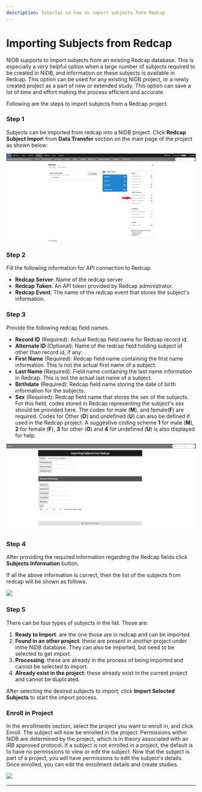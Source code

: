 ```yaml
---
description: Tutorial on how to import subjects form Redcap
---
```


# Importing Subjects from Redcap

NiDB supports to import subjects from an existing Redcap database. This is especially a very helpful option when a large number of subjects required to be created in NiDB, and information on these subjects is available in Redcap. This option can be used for any existing NiDB project, or a newly created project as a part of new or extended study. This option can save a lot of time and effort making the process efficient and accurate.&#x20;

Following are the steps to import subjects from a Redcap project.

### Step 1

Subjects can be imported from redcap into a NiDB project. Click **Redcap Subject Impor**t from **Data Transfer** section on the main page of the project as shown below:

![](<../.gitbook/assets/image (4) (1).png>)

### Step 2

Fill the following  information for API connection to Redcap

* **Redcap Server**: Name of the redcap server&#x20;
* **Redcap Token**: An API token provided by Redcap administrator.
* **Redcap Event**: The name of the redcap event that stores the subject's information.

### Step 3&#x20;

Provide the following redcap field names.

* **Record ID** (Required): Actual Redcap field name for Redcap record id.
* **Alternate ID** (Optional): Name of the redcap field holding subject id other than record id, if any:
* **First Name** (Required): Redcap field name containing the first name information. This is not the actual first name of a subject.
* **Last Name** (Required):  Field name containing the last name information in Redcap. This is not the actual last name of a subject.
* **Birthdate** (Required): Redcap field name storing the date of birth information for the subjects.
* **Sex** (Required): Redcap field name that stores the sex of the subjects. For this field, codes stored in Redcap representing the subject's sex should be provided here. The codes for male (**M**), and female(**F**) are required. Codes for Other (**O**) and undefined (**U**) can also be defined if used in the Redcap project. A suggestive coding scheme **1** for male (**M**), **2** for female (**F**), **3** for other (**O**) and **4** for undefined (**U**) is also displayed for help.&#x20;

![](<../.gitbook/assets/image (3).png>)

### Step 4

After providing the required information regarding the Redcap fields click **Subjects Information** button.

If all the above information is correct, then the list of the subjects from redcap will be shown as follows:

![](https://user-images.githubusercontent.com/24811295/162768620-232c7466-7876-4f95-aad3-eb79dcd9b3ec.png)

### Step 5

There can be four types of subjects in the list. Those are:

1. **Ready to Import**: are the one those are in redcap and can be imported.
2. **Found in an other project**: these are present in another project under inthe NiDB database. They can also be imported, but need to be selected to get import.
3. **Processing**: these are already in the process of being imported and cannot be selected to import.
4. **Already exist in the project**: these already exist in the current project and cannot be duplicated.

After selecting the desired subjects to import, click **Import Selected Subjects** to start the import process.

### Enroll in Project

In the enrollments section, select the project you want to enroll in, and click Enroll. The subject will now be enrolled in the project. Permissions within NiDB are determined by the project, which is in theory associated with an IRB approved protocol. If a subject is not enrolled in a project, the default is to have no permissions to view or edit the subject. Now that the subject is part of a project, you will have permissions to edit the subject's details. Once enrolled, you can edit the enrollment details and create studies.

![](https://user-images.githubusercontent.com/8302215/144307819-ad893e5b-e68d-4f10-a184-a3e37947f7c3.png)

***
